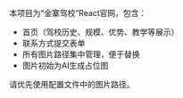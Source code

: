 <!-- Use this file to provide workspace-specific custom instructions to Copilot. For more details, visit https://code.visualstudio.com/docs/copilot/copilot-customization#_use-a-githubcopilotinstructionsmd-file -->

本项目为“金寨驾校”React官网，包含：
- 首页（驾校历史、规模、优势、教学等展示）
- 联系方式提交表单
- 所有图片路径集中管理，便于替换
- 图片初始为AI生成占位图

请优先使用配置文件中的图片路径。
